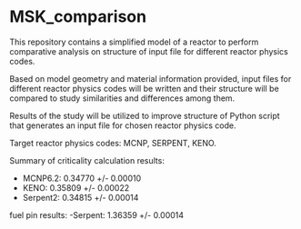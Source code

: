 # MSK_comparison

This repository contains a simplified model of a reactor to perform comparative
analysis on structure of input file for different reactor physics codes.

Based on model geometry and material information provided, input files for
different reactor physics codes will be written and their structure will be
compared to study similarities and differences among them.

Results of the study will be utilized to improve structure of Python script
that generates an input file for chosen reactor physics code.

Target reactor physics codes: MCNP, SERPENT, KENO.

Summary of criticality calculation results:


- MCNP6.2:  0.34770 +/- 0.00010
- KENO:    0.35809 +/- 0.00022
- Serpent2: 0.34815 +/- 0.00014 

fuel pin results:
-Serpent: 1.36359 +/- 0.00014
